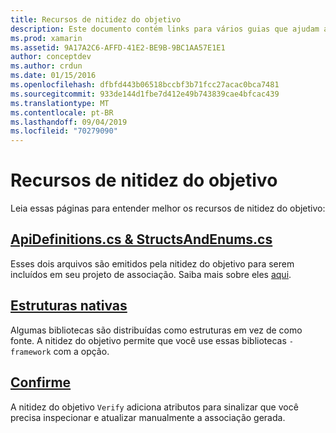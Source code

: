 ```yaml
---
title: Recursos de nitidez do objetivo
description: Este documento contém links para vários guias que ajudam a descrever a nitidez do objetivo, como usá-lo e a saída que ele gera.
ms.prod: xamarin
ms.assetid: 9A17A2C6-AFFD-41E2-BE9B-9BC1AA57E1E1
author: conceptdev
ms.author: crdun
ms.date: 01/15/2016
ms.openlocfilehash: dfbfd443b06518bccbf3b71fcc27acac0bca7481
ms.sourcegitcommit: 933de144d1fbe7d412e49b743839cae4bfcac439
ms.translationtype: MT
ms.contentlocale: pt-BR
ms.lasthandoff: 09/04/2019
ms.locfileid: "70279090"
---
```

# <a name="objective-sharpie-features"></a>Recursos de nitidez do objetivo

Leia essas páginas para entender melhor os recursos de nitidez do objetivo:

## <a name="apidefinitionscs--structsandenumscsapidefinitions-structsandenumsmd"></a>[**ApiDefinitions.cs & StructsAndEnums.cs**](apidefinitions-structsandenums.md)

Esses dois arquivos são emitidos pela nitidez do objetivo para serem incluídos em seu projeto de associação. Saiba mais sobre eles [aqui](apidefinitions-structsandenums.md).

## <a name="native-frameworksnative-frameworksmd"></a>[**Estruturas nativas**](native-frameworks.md)

Algumas bibliotecas são distribuídas como estruturas em vez de como fonte.
A nitidez do objetivo permite que você use essas bibliotecas `-framework` com a opção.

## <a name="verifyverifymd"></a>[**Confirme**](verify.md)

A nitidez do objetivo `Verify` adiciona atributos para sinalizar que você precisa inspecionar e atualizar manualmente a associação gerada. 
